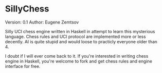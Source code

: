 SillyChess
==========

Version: 0.1
Author: Eugene Zemtsov

Silly UCI chess engine written in Haskell in attempt to learn this mysterious language.
Chess rules and UCI protocol are implemented more or less decently. 
AI is quite stupid and would loose to practicly everyone older than 4.

I doubt if I will ever come back to it. 
If you're interested in writing chess engine in Haskell, you're welcome to fork and get chess rules
and engine interface for free.
